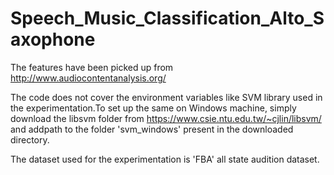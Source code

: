 # Speech_Music_Classification_Alto_Saxophone
The features have been picked up from http://www.audiocontentanalysis.org/

The code does not cover the environment variables like SVM library used in the experimentation.To set up the same on Windows machine, 
simply download the libsvm folder from https://www.csie.ntu.edu.tw/~cjlin/libsvm/ and addpath to the folder 'svm_windows' present in 
the downloaded directory.

The dataset used for the experimentation is 'FBA' all state audition dataset.


